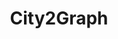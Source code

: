 ---
title: "City2Graph"
permalink: /city2graph/
redirect_to: https://c2g-dev.github.io/city2graph
---